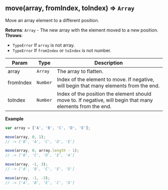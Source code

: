 <a name="flatten"></a>

## move(array, fromIndex, toIndex) ⇒ <code>Array</code>
Move an array element to a different position.

**Returns**: <code>Array</code> - The new array with the element moved to a new position.  
**Throws**:

- <code>TypeError</code> If `array` is not array.
- <code>TypeError</code> If `fromIndex` or `toIndex` is not number.


| Param | Type | Description |
| --- | --- | --- |
| array | <code>Array</code> | The array to flatten. |
| fromIndex | <code>Number</code> | Index of the element to move. If negative, will begin that many elements from the end. |
| toIndex | <code>Number</code> | Index of the position the element should move to. If negative, will begin that many elements from the end. |

**Example**  
```js
var array = ['A', 'B', 'C', 'D', 'E'];

move(array, 0, 1);
// -> ['B', 'A', 'C', 'D', 'E']

move(array, 0, array.length - 1);
// -> ['B', 'C', 'D', 'E', 'A']

move(array, -1, 3);
// -> ['A', 'B', 'C', 'E', 'D']

move(array, -1, -3);
// -> ['A', 'B', 'E', 'C', 'D']
```
